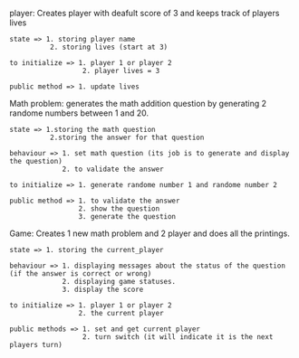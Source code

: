 player: Creates player with deafult score of 3 and keeps track of players lives

    state => 1. storing player name
              2. storing lives (start at 3)

    to initialize => 1. player 1 or player 2
                      2. player lives = 3

    public method => 1. update lives

Math problem: generates the math addition question by generating 2 randome numbers between 1 and 20.

    state => 1.storing the math question
              2.storing the answer for that question

    behaviour => 1. set math question (its job is to generate and display the question)
                 2. to validate the answer

    to initialize => 1. generate randome number 1 and randome number 2

    public method => 1. to validate the answer
                     2. show the question
                     3. generate the question

Game: Creates 1 new math problem and 2 player and does all the printings.

    state => 1. storing the current_player

    behaviour => 1. displaying messages about the status of the question (if the answer is correct or wrong)
                 2. displaying game statuses.
                 3. display the score

    to initialize => 1. player 1 or player 2
                     2. the current player

    public methods => 1. set and get current player
                      2. turn switch (it will indicate it is the next players turn)
